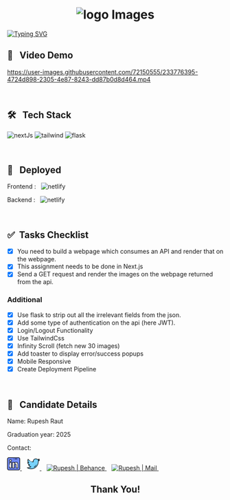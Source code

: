 <h1 align="center">
  <img alt="logo" src="./public/favicon.ico" width="25px" hieight="25px"/>
  Images
</h1>

<a href="https://git.io/typing-svg"><img src="https://readme-typing-svg.herokuapp.com?font=Poppins&weight=700&duration=2000&pause=&color=A177FE&multiline=true&repeat=false&width=1000&height=220&lines=This+project+is+built+as+an+assignment+for+the+FullStack+Developer+Intern+position+at+Studypaq;It+is+a+nextJS+website+that+calls+our+flask+API+which+internally+calls+the+reddit+API.;The+response+from+reddit+API+is+tailored+according+to+our+needs+on+the+backend+and+then+sent+to;the+Frontend.+We+have+used+JWT+Token+to+secure+our+APIs.;Along+with+each+request+JWT+token+is+passed%2C+if+the+token+is+valid%2C+we+get+the+desired+data.;In+order+to+get+the+JWT+token%2C+the+user+first+needs+to+log+in.;I+have+also+added+the+feature+of+infinity+scroll+i.e.+on+reaching+at+the+bottom+of+the+page%2C+;next+30+images+are+fetched+and+appended+to+the+data." alt="Typing SVG" /></a>

## <span>🎥<span/>&nbsp;&nbsp;  Video Demo

https://user-images.githubusercontent.com/72150555/233776395-4724d898-2305-4e87-8243-dd87b0d8d464.mp4

<br/>

## <span>🛠️<span/>&nbsp;&nbsp; Tech Stack

<p>
  <img alt="nextJs" src="https://img.shields.io/badge/next.js-000000?style=for-the-badge&logo=nextdotjs&logoColor=white">
  <img alt="tailwind" src="https://img.shields.io/badge/Tailwind_CSS-38B2AC?style=for-the-badge&logo=tailwind-css&logoColor=white">
  <img alt="flask" src="https://img.shields.io/badge/Flask-000000?style=for-the-badge&logo=flask&logoColor=white"/>
</p>

<br/>

## <span>🚀<span/>&nbsp;&nbsp; Deployed

<p>
   <p>
    Frontend :&nbsp;&nbsp;&nbsp;<img alt="netlify" src="https://img.shields.io/badge/Netlify-00C7B7?style=for-the-badge&logo=netlify&logoColor=white">
   </p>
   
   <p>
    Backend  :&nbsp;&nbsp;&nbsp;<img alt="netlify" src="https://img.shields.io/badge/Render.com-373277?style=for-the-badge&logo=render.com&logoColor=white">
   </p>
</p>

<br/>

## <span>✅<span/>&nbsp;&nbsp;Tasks Checklist

- [x] You need to build a webpage which consumes an API and render that on the webpage.
- [x] This assignment needs to be done in Next.js
- [x] Send a GET request and render the images on the webpage returned from the api.

### Additional
- [x] Use flask to strip out all the irrelevant fields from the json.
- [x] Add some type of authentication on the api (here JWT).
- [x] Login/Logout Functionality
- [x] Use TailwindCss
- [x] Infinity Scroll (fetch new 30 images)
- [x] Add toaster to display error/success popups
- [x] Mobile Responsive
- [x] Create Deployment Pipeline

<br/>

## <span>👔<span/>&nbsp;&nbsp;  Candidate Details

<p>
  <p>Name: Rupesh Raut</p>
  <p>Graduation year: 2025</p>
  <p>Contact: </p>
  <p>
    <a href="https://www.linkedin.com/in/rupesh-raut-2003/">
      <img height="30" src="https://raw.githubusercontent.com/8bithemant/8bithemant/master/linkedin.png?raw=true" alt="Rupesh Raut | LinkedIn">
    </a>&nbsp;&nbsp;
    <a href="https://twitter.com/rupeshraut2003">
      <img height="30" src="https://raw.githubusercontent.com/8bithemant/8bithemant/master/twitter.png?raw=true" alt="Rupesh | Twitter">
    </a>&nbsp;&nbsp;
    <a href="https://www.behance.net/rupeshraut">
      <img height="30" src="https://raw.githubusercontent.com/rahuldkjain/github-profile-readme-generator/master/src/images/icons/Social/behance.svg" alt="Rupesh | Behance">
    </a>&nbsp;&nbsp;
    <a href="mailto:rupeshraut99396@gmail.com">
      <img height="32" src="https://user-images.githubusercontent.com/29790345/184528214-8f168ffd-5a4c-4d30-8d6b-917568924fbb.png?raw=true" alt="Rupesh | Mail">
     </a>&nbsp;&nbsp;
  </p>
</p>

<h2 align="center">Thank You!</h2>
